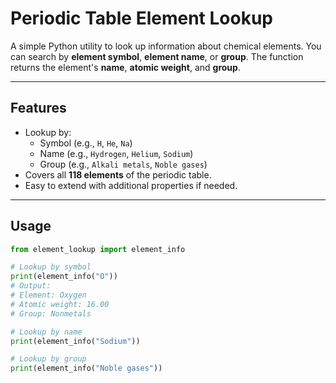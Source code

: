 # Periodic Table Element Lookup

A simple Python utility to look up information about chemical elements. You can search by **element symbol**, **element name**, or **group**. The function returns the element's **name**, **atomic weight**, and **group**.

---

## Features

- Lookup by:
  - Symbol (e.g., `H`, `He`, `Na`)
  - Name (e.g., `Hydrogen`, `Helium`, `Sodium`)
  - Group (e.g., `Alkali metals`, `Noble gases`)
- Covers all **118 elements** of the periodic table.
- Easy to extend with additional properties if needed.

---

## Usage

```python
from element_lookup import element_info

# Lookup by symbol
print(element_info("O"))
# Output:
# Element: Oxygen
# Atomic weight: 16.00
# Group: Nonmetals

# Lookup by name
print(element_info("Sodium"))

# Lookup by group
print(element_info("Noble gases"))
